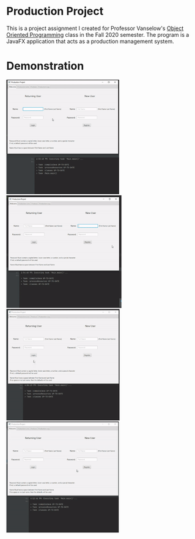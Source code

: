 # Production Project

This is a project assignment I created for Professor Vanselow's 
[Object Oriented Programming](https://sites.google.com/site/profvanselow/course/cop-3003) 
class in the Fall 2020 semester. The program is a JavaFX application that acts as a 
production management system.

# Demonstration

![](https://github.com/orellanadani12/ProductionProject/blob/master/PP%20gif%20returning%20user.gif)
![](https://github.com/orellanadani12/ProductionProject/blob/master/PP%20gif%20new%20user.gif)
![](https://github.com/orellanadani12/ProductionProject/blob/master/PP%20gif%20returning%20user%20errors%20checking.gif)
![](https://github.com/orellanadani12/ProductionProject/blob/master/PP%20gif%20new%20user%20errors%20checking.gif)
